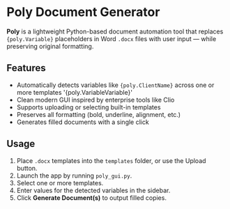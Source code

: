 # Poly Document Generator

**Poly** is a lightweight Python-based document automation tool that replaces `{poly.Variable}` placeholders in Word `.docx` files with user input — while preserving original formatting.

## Features

- Automatically detects variables like `{poly.ClientName}` across one or more templates
            '{poly.VariableVariable}'
- Clean modern GUI inspired by enterprise tools like Clio
- Supports uploading or selecting built-in templates
- Preserves all formatting (bold, underline, alignment, etc.)
- Generates filled documents with a single click

## Usage

1. Place `.docx` templates into the `templates` folder, or use the Upload button.
2. Launch the app by running `poly_gui.py`.
3. Select one or more templates.
4. Enter values for the detected variables in the sidebar.
5. Click **Generate Document(s)** to output filled copies.


